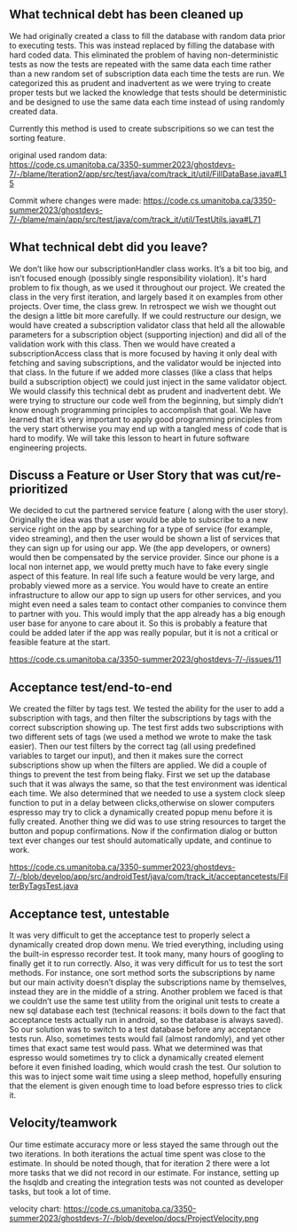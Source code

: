 ## What technical debt has been cleaned up

We had originally created a class to fill the database with random data prior to executing tests. This was instead replaced by filling the database with hard coded data. This eliminated the problem of having non-deterministic tests as now the tests are repeated with the same data each time rather than a new random set of subscription data each time the tests are run. We categorized this as prudent and inadvertent as we were trying to create proper tests but we lacked the knowledge that tests should be deterministic and be designed to use the same data each time instead of using randomly created data.

Currently this method is used to create subscripitions so we can test the sorting feature.  

original used random data:  
https://code.cs.umanitoba.ca/3350-summer2023/ghostdevs-7/-/blame/Iteration2/app/src/test/java/com/track_it/util/FillDataBase.java#L15  

Commit where changes were made: https://code.cs.umanitoba.ca/3350-summer2023/ghostdevs-7/-/blame/main/app/src/test/java/com/track_it/util/TestUtils.java#L71

## What technical debt did you leave?  

We don’t like how our subscriptionHandler class works. It’s a bit too big, and isn’t focused enough (possibly single responsibility violation). It's hard problem to fix though, as we used it throughout our project. We created the class in the very first iteration, and largely based it on examples from other projects. Over time, the class grew. In retrospect we wish we thought out the design a little bit more carefully.
If we could restructure our design, we would have created a subscription validator class that held all the allowable parameters for a subscription object (supporting injection) and did all of the validation work with this class. Then we would have created a subscriptionAccess class that is more focused by having it only deal with fetching and saving subscriptions, and the validator would be injected into that class. In the future if we added more classes (like a class that helps build a subscription object) we could just inject in the same validator object. We would classify this technical debt as prudent and inadvertent debt. We were trying to structure our code well from the beginning, but simply didn’t know enough programming principles to accomplish that goal. We have learned that it’s very important to apply good programming principles from the very start otherwise you may end up with a tangled mess of code that is hard to modify. We will take this lesson to heart in future software engineering projects.


## Discuss a Feature or User Story that was cut/re-prioritized  

We decided to cut the partnered service feature ( along with the user story). Originally the idea was that a user would be able to subscribe to a new service right on the app by searching for a type of service (for example, video streaming), and then the user would be shown a list of services that they can sign up for using our app. We (the app developers, or owners) would then be compensated by the service provider. Since our phone is a local non internet app, we would pretty much have to fake every single aspect of this feature. In real life such a feature would be very large, and probably viewed more as a service. You would have to create an entire infrastructure to allow our app to sign up users for other services, and you might even need a sales team to contact other companies to convince them to partner with you. This would imply that the app already has a big enough user base for anyone to care about it. So this is probably a feature that could be added later if the app was really popular, but it is not a critical or feasible feature at the start. 

https://code.cs.umanitoba.ca/3350-summer2023/ghostdevs-7/-/issues/11

## Acceptance test/end-to-end  

We created the filter by tags test. We tested the ability for the user to add a subscription with tags, and then filter the subscriptions by tags with the correct subscription showing up.  The test first adds two subscriptions with two different sets of tags (we used a method we wrote to make the task easier). Then our test filters by the correct tag (all using predefined variables to target our input), and then it makes sure the correct subscriptions show up when the filters are applied. We did a couple of things to prevent the test from being flaky. First we set up the database such that it was always the same, so that the test environment was identical each time. We also determined that we needed to use a system clock sleep function to put in a delay between clicks,otherwise on slower computers espresso may try to click a dynamically created popup menu before it is fully created. Another thing we did was to use string resources to target the button and popup confirmations. Now if the confirmation dialog or button text ever changes our test should automatically update, and continue to work.

https://code.cs.umanitoba.ca/3350-summer2023/ghostdevs-7/-/blob/develop/app/src/androidTest/java/com/track_it/acceptancetests/FilterByTagsTest.java

## Acceptance test, untestable  

It was very difficult to get the acceptance test to properly select a dynamically created drop down menu. We tried everything, including using the built-in espresso recorder test. It took many, many hours of googling to finally get it to run correctly. Also, it was very difficult for us to test the sort methods. For instance, one sort method sorts the subscriptions by name but our main activity doesn’t display the subscriptions name by themselves, instead they are in the middle of a string. Another problem we faced is that we couldn’t use the same test utility from the original unit tests to create a new sql database each test (technical reasons: it boils down to the fact that acceptance tests actually run in android, so the database is always saved). So our solution was to switch to a test database before any acceptance tests run. Also, sometimes tests would fail (almost randomly), and yet other times that exact same test would pass. What we determined was that espresso would sometimes try to click a dynamically created element before it even finished loading, which would crash the test. Our solution to this was to inject some wait time using a sleep method, hopefully ensuring that the element is given enough time to load before espresso tries to click it. 



## Velocity/teamwork  

Our time estimate accuracy more or less stayed the same through out the two iterations. In both iterations the actual time spent was close to the estimate. In should be noted though, that for iteration 2 there were a lot more tasks that we did not record in our estimate. For instance, setting up the hsqldb and creating the integration tests was not counted as developer tasks, but took a lot of time.

velocity chart:
https://code.cs.umanitoba.ca/3350-summer2023/ghostdevs-7/-/blob/develop/docs/ProjectVelocity.png
